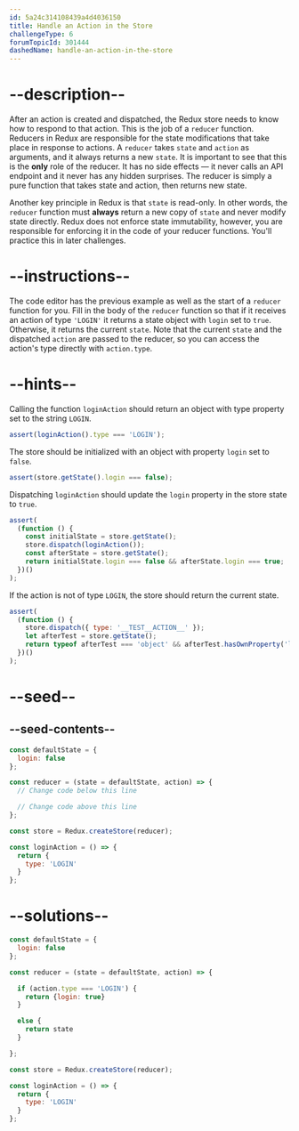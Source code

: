 ```yaml
---
id: 5a24c314108439a4d4036150
title: Handle an Action in the Store
challengeType: 6
forumTopicId: 301444
dashedName: handle-an-action-in-the-store
---
```


# --description--

After an action is created and dispatched, the Redux store needs to know how to respond to that action. This is the job of a `reducer` function. Reducers in Redux are responsible for the state modifications that take place in response to actions. A `reducer` takes `state` and `action` as arguments, and it always returns a new `state`. It is important to see that this is the **only** role of the reducer. It has no side effects — it never calls an API endpoint and it never has any hidden surprises. The reducer is simply a pure function that takes state and action, then returns new state.

Another key principle in Redux is that `state` is read-only. In other words, the `reducer` function must **always** return a new copy of `state` and never modify state directly. Redux does not enforce state immutability, however, you are responsible for enforcing it in the code of your reducer functions. You'll practice this in later challenges.

# --instructions--

The code editor has the previous example as well as the start of a `reducer` function for you. Fill in the body of the `reducer` function so that if it receives an action of type `'LOGIN'` it returns a state object with `login` set to `true`. Otherwise, it returns the current `state`. Note that the current `state` and the dispatched `action` are passed to the reducer, so you can access the action's type directly with `action.type`.

# --hints--

Calling the function `loginAction` should return an object with type property set to the string `LOGIN`.

```js
assert(loginAction().type === 'LOGIN');
```

The store should be initialized with an object with property `login` set to `false`.

```js
assert(store.getState().login === false);
```

Dispatching `loginAction` should update the `login` property in the store state to `true`.

```js
assert(
  (function () {
    const initialState = store.getState();
    store.dispatch(loginAction());
    const afterState = store.getState();
    return initialState.login === false && afterState.login === true;
  })()
);
```

If the action is not of type `LOGIN`, the store should return the current state.

```js
assert(
  (function () {
    store.dispatch({ type: '__TEST__ACTION__' });
    let afterTest = store.getState();
    return typeof afterTest === 'object' && afterTest.hasOwnProperty('login');
  })()
);
```

# --seed--

## --seed-contents--

```js
const defaultState = {
  login: false
};

const reducer = (state = defaultState, action) => {
  // Change code below this line

  // Change code above this line
};

const store = Redux.createStore(reducer);

const loginAction = () => {
  return {
    type: 'LOGIN'
  }
};
```

# --solutions--

```js
const defaultState = {
  login: false
};

const reducer = (state = defaultState, action) => {

  if (action.type === 'LOGIN') {
    return {login: true}
  }

  else {
    return state
  }

};

const store = Redux.createStore(reducer);

const loginAction = () => {
  return {
    type: 'LOGIN'
  }
};
```